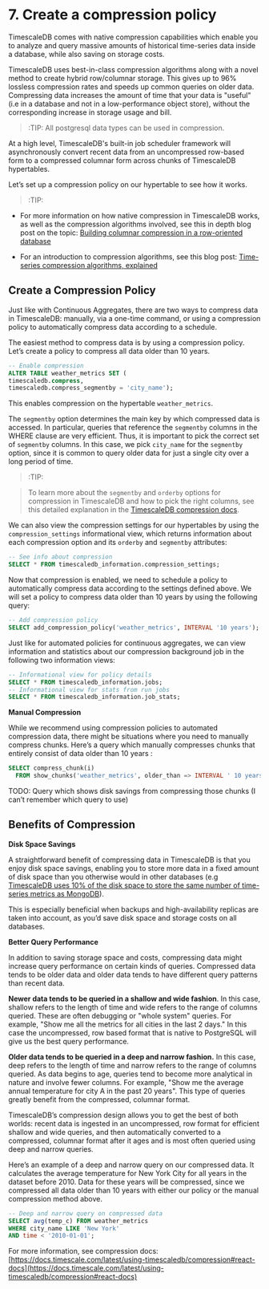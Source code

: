 # 7. Create a compression policy

TimescaleDB comes with native compression capabilities which enable you to analyze and query massive amounts of historical time-series data inside a database, while also saving on storage costs. 

TimescaleDB uses best-in-class compression algorithms along with a novel method to create hybrid row/columnar storage. This gives up to 96% lossless compression rates and speeds up common queries on older data. Compressing data increases the amount of time that your data is "useful" (i.e in a database and not in a low-performance object store), without the corresponding increase in storage usage and bill.

> :TIP: All postgresql data types can be used in compression.

At a high level, TimescaleDB's built-in job scheduler framework will asynchronously convert recent data from an uncompressed row-based form to a compressed columnar form across chunks of TimescaleDB hypertables.

Let’s set up a compression policy on our hypertable to see how it works.

>:TIP:

* For more information on how native compression in TimescaleDB works, as well as the compression algorithms involved, see this in depth blog post on the topic:  [Building columnar compression in a row-oriented database](https://blog.timescale.com/blog/building-columnar-compression-in-a-row-oriented-database/)

* For an introduction to compression algorithms, see this blog post: [Time-series compression algorithms, explained](https://blog.timescale.com/blog/time-series-compression-algorithms-explained/)

## Create a Compression Policy

Just like with Continuous Aggregates, there are two ways to compress data in TimescaleDB: manually, via a one-time command, or using a compression policy to automatically compress data according to a schedule.

The easiest method to compress data is by using a compression policy. Let’s create a policy to compress all data older than 10 years.

```sql
-- Enable compression
ALTER TABLE weather_metrics SET (
timescaledb.compress,
timescaledb.compress_segmentby = 'city_name');
```


This enables compression on the hypertable `weather_metrics`. 

The `segmentby` option determines the main key by which compressed data is accessed. In particular, queries that reference the `segmentby` columns in the WHERE clause are very efficient. Thus, it is important to pick the correct set of `segmentby` columns. In this case, we pick `city_name` for the `segmentby` option, since it is common to query older data for just a single city over a long period of time.

> :TIP:

> To learn more about the `segmentby` and `orderby` options for compression in TimescaleDB and how to pick the right columns, see this detailed explanation in the [TimescaleDB compression docs](https://docs.timescale.com/latest/using-timescaledb/compression#react-docs).

We can also view the compression settings for our hypertables by using the `compression_settings` informational view, which returns information about each compression option and its `orderby` and `segmentby` attributes:

```sql
-- See info about compression
SELECT * FROM timescaledb_information.compression_settings;
```


Now that compression is enabled, we need to schedule a policy to automatically compress data according to the settings defined above. We will set a policy to compress data older than 10 years by using the following query:

```sql
-- Add compression policy
SELECT add_compression_policy('weather_metrics', INTERVAL '10 years');
```


Just like for automated policies for continuous aggregates, we can view information and statistics about our compression background job in the following two information views:

```sql
-- Informational view for policy details
SELECT * FROM timescaledb_information.jobs;
-- Informational view for stats from run jobs
SELECT * FROM timescaledb_information.job_stats;
```

**Manual Compression**

While we recommend using compression policies to automated compression data, there might be situations where you need to manually compress chunks. Here’s a query which manually compresses chunks that entirely consist of data older than 10 years :

```sql
SELECT compress_chunk(i)
  FROM show_chunks('weather_metrics', older_than => INTERVAL ' 10 years');
```

TODO: Query which shows disk savings from compressing those chunks (I can’t remember which query to use)

## Benefits of Compression

**Disk Space Savings**

A straightforward benefit of compressing data in TimescaleDB is that you enjoy disk space savings, enabling you to store more data in a fixed amount of disk space than you otherwise would in other databases (e.g [TimescaleDB uses 10% of the disk space to store the same number of time-series metrics as MongoDB](https://blog.timescale.com/blog/how-to-store-time-series-data-mongodb-vs-timescaledb-postgresql-a73939734016/)). 

This is especially beneficial when backups and high-availability replicas are taken into account, as you’d save disk space and storage costs on all databases.

**Better Query Performance**

In addition to saving storage space and costs, compressing data might increase query performance on certain kinds of queries. Compressed data tends to be older data and older data tends to have different query patterns than recent data.

**Newer data tends to be queried in a shallow and wide fashion**. In this case, shallow refers to the length of time and wide refers to the range of columns queried. These are often debugging or "whole system" queries. For example, "Show me all the metrics for all cities in the last 2 days." In this case the uncompressed, row based format that is native to PostgreSQL will give us the best query performance.

**Older data tends to be queried in a deep and narrow fashion.** In this case, deep refers to the length of time and narrow refers to the range of columns queried. As data begins to age, queries tend to become more analytical in nature and involve fewer columns. For example, "Show me the average annual temperature for city A in the past 20 years". This type of queries greatly benefit from the compressed, columnar format.

TimescaleDB’s compression design allows you to get the best of both worlds: recent data is ingested in an uncompressed, row format for efficient shallow and wide queries, and then automatically converted to a compressed, columnar format after it ages and is most often queried using deep and narrow queries. 

Here’s an example of a deep and narrow query on our compressed data. It calculates the average temperature for New York City for all years in the dataset before 2010. Data for these years will be compressed, since we compressed all data older than 10 years with either our policy or the manual compression method above.

```sql
-- Deep and narrow query on compressed data
SELECT avg(temp_c) FROM weather_metrics
WHERE city_name LIKE 'New York'
AND time < '2010-01-01';
```


For more information, see compression docs: [https://docs.timescale.com/latest/using-timescaledb/compression#react-docs](https://docs.timescale.com/latest/using-timescaledb/compression#react-docs)

